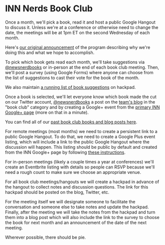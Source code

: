 # INN Nerds Book Club

Once a month, we'll pick a book, read it and host a public Google Hangout to discuss it. Unless we're at a conference or otherwise need to change the date, the meetings will be at 1pm ET on the second Wednesday of each month.

Here's [our original announcement](http://nerds.investigativenewsnetwork.org/2014/09/02/come-learn-with-us-announcing-the-news-nerd-book-club/) of the program describing why we're doing this and what we hope to accomplish.

To pick which book gets read each month, we'll take suggestions via [@newsnerdbooks](https://twitter.com/newsnerdbooks) or in-person at the end of each book club meeting. Then, we'll post a survey (using Google Forms) where anyone can choose from the list of suggestions to cast their vote for the book of the month.

We also maintain [a running list of book suggestions](https://hackpad.com/News-Nerd-Book-Club-Reading-List-YAApSL79SO2) on hackpad.

Once a book is selected, we'll let everyone know which book made the cut on our Twitter account, [@newsnerdbooks](https://twitter.com/newsnerdbooks) a post on the [team's blog](http://nerds.investigativenewsnetwork.org/) in the "book club" category and by creating a Google+ event from the [primary INN Google+ page](https://plus.google.com/+InvestigativenewsnetworkOrg/posts) (more on that in a minute). 

You can find all of our [past book club books and blog posts here](http://nerds.investigativenewsnetwork.org/category/book-club/).

For remote meetings (most months) we need to create a persistent link to a public Google Hangout. To do that, we need to create a Google Plus event listing, which will include a link to the public Google Hangout where the discussion will happen. This listing should be public by default and created from the INN Google+ page by following [these instructions](/projects/tools.md#google-hangouts).

For in-person meetings (likely a couple times a year at conferences) we'll create an Eventbrite listing with details so people can RSVP because we'll need a rough count to make sure we choose an appropriate venue. 

For all book club meetings/hangouts we will create a hackpad in advance of the hangout to collect notes and discussion questions. The link for this hackpad should be posted on the blog, Twitter, etc.

For the meeting itself we will designate someone to facilitate the conversation and someone else to take notes and update the hackpad. Finally, after the meeting we will take the notes from the hackpad and turn them into a blog post which will also include the link to the survey to choose the book for next month and an announcement of the date of the next meeting.

Wherever possible, there should be pie.
